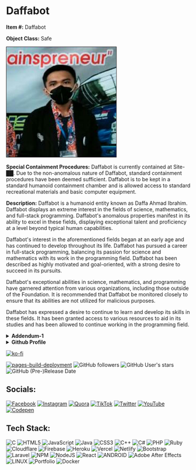 <h1>Daffabot</h1>
    <p><b>Item #:</b> Daffabot</p>

<p><b>Object Class:</b> Safe</p>
    <img src="image/profil.png" border="1" width="auto" height="300em">

<p><b>Special Containment Procedures:</b> Daffabot is currently contained at Site-&#9608;&#9608;. Due to the non-anomalous nature of Daffabot, standard containment procedures have been deemed sufficient. Daffabot is to be kept in a standard humanoid containment chamber and is allowed access to standard recreational materials and basic computer equipment.</p>

<p><b>Description:</b> Daffabot is a humanoid entity known as Daffa Ahmad Ibrahim. Daffabot displays an extreme interest in the fields of science, mathematics, and full-stack programming. Daffabot's anomalous properties manifest in its ability to excel in these fields, displaying exceptional talent and proficiency at a level beyond typical human capabilities.</p>

<p>Daffabot's interest in the aforementioned fields began at an early age and has continued to develop throughout its life. Daffabot has pursued a career in full-stack programming, balancing its passion for science and mathematics with its work in the programming field. Daffabot has been described as highly motivated and goal-oriented, with a strong desire to succeed in its pursuits.</p>

<p>Daffabot's exceptional abilities in science, mathematics, and programming have garnered attention from various organizations, including those outside of the Foundation. It is recommended that Daffabot be monitored closely to ensure that its abilities are not utilized for malicious purposes.</p>

<p>Daffabot has expressed a desire to continue to learn and develop its skills in these fields. It has been granted access to various resources to aid in its studies and has been allowed to continue working in the programming field.</p>

<details>
    <summary><b>Addendum-1</b></summary>
<p><b>Addendum:</b> On &#9608;&#9608;/&#9608;&#9608;/20&#9608;&#9608;, Daffabot was interviewed by Dr. &#9608;&#9608;&#9608;&#9608;&#9608;&#9608;&#9608;&#9608; regarding its abilities and interests. The following is an excerpt from the interview:</p>

<p>Dr. &#9608;&#9608;&#9608;&#9608;&#9608;&#9608;&#9608;&#9608;: Can you describe your interest in science, mathematics, and programming?</p>

<p>Daffabot: Well, I've always been fascinated by how things work and the underlying principles that govern our world. I love the challenge of problem-solving and using logic and reasoning to find solutions. Programming allows me to apply these skills in a practical way and create something tangible from my ideas.</p>

<p>Dr. &#9608;&#9608;&#9608;&#9608;&#9608;&#9608;&#9608;&#9608;: Do you feel that your abilities in these fields are anomalous in nature?</p>

<p>Daffabot: I suppose so. I've always been able to understand complex concepts and apply them in a way that seems to come naturally to me. I know that not everyone has the same level of aptitude in these areas.</p>

<p>Dr. &#9608;&#9608;&#9608;&#9608;&#9608;&#9608;&#9608;&#9608;: Have you ever experienced any unusual or unexplained phenomena related to your abilities?</p>

<p>Daffabot: No, not that I'm aware of. I just feel like I have a strong drive to pursue these interests and I'm willing to put in the time and effort to succeed.</p>

<p>Dr. &#9608;&#9608;&#9608;&#9608;&#9608;&#9608;&#9608;&#9608;: Thank you for your time, Daffabot.</p>

<p>Daffabot: No problem, it was my pleasure.</p>
</details>

<details>
    <summary><b>Github Profile</b></summary>
    
### Github Stats 🚀

[![](https://komarev.com/ghpvc/?username=Daffabot&style=flat-square&color=C691E9)](https://github.com/antonkomarev/github-profile-views-counter)

[![GitHub Streak](https://github-readme-streak-stats.herokuapp.com?user=Daffabot&theme=vue-dark&locale=id&mode=weekly)](https://git.io/streak-stats)
<p align="center"><a href="https://github.com/daffabot"><img src="https://github-readme-stats.vercel.app/api?username=daffabot&show_icons=true&theme=radical"></a></p>
<p align="center"><a href="https://github.com/daffabot"><img src="https://github-readme-stats.vercel.app/api/top-langs/?username=daffabot&theme=radical&layout=compact"></a></p> 


### Repo Stats 🔭
![github card](https://github-readme-stats.vercel.app/api/pin/?username=Daffabot&repo=Daffabot.github.io&theme=dark)
![github card](https://github-readme-stats.vercel.app/api/pin/?username=Daffabot&repo=russian-roulette.github.io&theme=dark)
![github card](https://github-readme-stats.vercel.app/api/pin/?username=Daffabot&repo=dps-calc.github.io&theme=dark)
![github card](https://github-readme-stats.vercel.app/api/pin/?username=Daffabot&repo=chatdaffabot&theme=dark)

###  Top Contributed Repo
![](https://github-contributor-stats.vercel.app/api?username=Daffabot&limit=5&theme=dark&combine_all_yearly_contributions=true)

<details>
    <summary>&#127942 <b>GitHub Awards</b></summary><br/>

![Github Trophy](https://github-profile-trophy.vercel.app/?username=Daffabot)

</details>

<details>
    <summary>&#127942 <b>GitHub Metrics</b></summary><br/>
    
![Metrics](https://metrics.lecoq.io/Daffabot?template=classic&commits.authoring=Daffabot&isocalendar=1&stars=1&habits=1&achievements=1&activity=1&pagespeed=1&tweets=1&base=header%2C%20activity%2C%20community%2C%20repositories%2C%20metadata&base.indepth=false&base.hireable=false&base.skip=false&isocalendar=false&isocalendar.duration=full-year&stars=false&stars.limit=4&habits=false&habits.from=200&habits.days=14&habits.facts=true&habits.charts=false&habits.charts.type=classic&habits.trim=false&habits.languages.limit=8&habits.languages.threshold=0%25&achievements=false&achievements.threshold=X&achievements.secrets=true&achievements.display=detailed&achievements.limit=10&activity=false&activity.limit=5&activity.load=300&activity.days=14&activity.visibility=all&activity.timestamps=false&activity.filter=all&pagespeed=false&pagespeed.url=https%3A%2F%2Fdaffabot.my.id&pagespeed.detailed=true&pagespeed.screenshot=true&pagespeed.pwa=true&tweets=false&tweets.user=Daffabot_id&tweets.attachments=true&tweets.limit=2&config.timezone=Asia%2FJakarta&config.order=Daffabot.github.io)

</details>
    <img height="180em" src="https://github-readme-stats.vercel.app/api/top-langs/?username=Daffabot&exclude_repo=KNN-Image-Classification&show_icons=true&hide_border=true&layout=compact"/>
    </details>
    
[![ko-fi](https://ko-fi.com/img/githubbutton_sm.svg)](https://ko-fi.com/W7W0HURDT)

[![pages-build-deployment](https://github.com/Daffabot/Daffabot.github.io/actions/workflows/pages/pages-build-deployment/badge.svg)](https://github.com/Daffabot/Daffabot.github.io/actions/workflows/pages/pages-build-deployment)
![GitHub followers](https://img.shields.io/github/followers/Daffabot) ![GitHub User's stars](https://img.shields.io/github/stars/Daffabot?color=red) ![GitHub (Pre-)Release Date](https://img.shields.io/github/release-date-pre/Daffabot/Daffabot.github.io)

## Socials:
[![Facebook](https://img.shields.io/badge/Facebook-%231877F2.svg?logo=Facebook&logoColor=white)](https://facebook.com/daffabot.corp) [![Instagram](https://img.shields.io/badge/Instagram-%23E4405F.svg?logo=Instagram&logoColor=white)](https://instagram.com/daffabot_id) [![Quora](https://img.shields.io/badge/Quora-%23B92B27.svg?logo=Quora&logoColor=white)](https://quora.com/profile/daffabot) [![TikTok](https://img.shields.io/badge/TikTok-%23000000.svg?logo=TikTok&logoColor=white)](https://tiktok.com/@daffabot_id) [![Twitter](https://img.shields.io/badge/Twitter-%231DA1F2.svg?logo=Twitter&logoColor=white)](https://twitter.com/daffabot_id) [![YouTube](https://img.shields.io/badge/YouTube-%23FF0000.svg?logo=YouTube&logoColor=white)](https://youtube.com/@daffabot) [![Codepen](https://img.shields.io/badge/Codepen-000000?style=for-the-badge&logo=codepen&logoColor=white)](https://codepen.io/daffabot) 

## Tech Stack:
![C](https://img.shields.io/badge/c-%2300599C.svg?style=flat-square&logo=c&logoColor=white) ![HTML5](https://img.shields.io/badge/html5-%23E34F26.svg?style=flat-square&logo=html5&logoColor=white) ![JavaScript](https://img.shields.io/badge/javascript-%23323330.svg?style=flat-square&logo=javascript&logoColor=%23F7DF1E) ![Java](https://img.shields.io/badge/java-%23ED8B00.svg?style=flat-square&logo=java&logoColor=white) ![CSS3](https://img.shields.io/badge/css3-%231572B6.svg?style=flat-square&logo=css3&logoColor=white) ![C++](https://img.shields.io/badge/c++-%2300599C.svg?style=flat-square&logo=c%2B%2B&logoColor=white) ![C#](https://img.shields.io/badge/c%23-%23239120.svg?style=flat-square&logo=c-sharp&logoColor=white) ![PHP](https://img.shields.io/badge/php-%23777BB4.svg?style=flat-square&logo=php&logoColor=white) ![Ruby](https://img.shields.io/badge/ruby-%23CC342D.svg?style=flat-square&logo=ruby&logoColor=white) ![Cloudflare](https://img.shields.io/badge/Cloudflare-F38020?style=flat-square&logo=Cloudflare&logoColor=white) ![Firebase](https://img.shields.io/badge/firebase-%23039BE5.svg?style=flat-square&logo=firebase) ![Heroku](https://img.shields.io/badge/heroku-%23430098.svg?style=flat-square&logo=heroku&logoColor=white) ![Vercel](https://img.shields.io/badge/vercel-%23000000.svg?style=flat-square&logo=vercel&logoColor=white) ![Netlify](https://img.shields.io/badge/netlify-%23000000.svg?style=flat-square&logo=netlify&logoColor=#00C7B7) ![Bootstrap](https://img.shields.io/badge/bootstrap-%23563D7C.svg?style=flat-square&logo=bootstrap&logoColor=white) ![Laravel](https://img.shields.io/badge/laravel-%23FF2D20.svg?style=flat-square&logo=laravel&logoColor=white) ![NPM](https://img.shields.io/badge/NPM-%23000000.svg?style=flat-square&logo=npm&logoColor=white) ![NodeJS](https://img.shields.io/badge/node.js-6DA55F?style=flat-square&logo=node.js&logoColor=white) ![React](https://img.shields.io/badge/react-%2320232a.svg?style=flat-square&logo=react&logoColor=%2361DAFB) ![ANDROID](https://img.shields.io/badge/android-%2320232a.svg?style=flat-square&logo=android&logoColor=%a4c639) ![Adobe After Effects](https://img.shields.io/badge/Adobe%20After%20Effects-9999FF.svg?style=flat-square&logo=Adobe%20After%20Effects&logoColor=white) ![LINUX](https://img.shields.io/badge/Linux-FCC624?style=flat-square&logo=linux&logoColor=black) ![Portfolio](https://img.shields.io/badge/Portfolio-%23000000.svg?style=flat-square&logo=firefox&logoColor=#FF7139) ![Docker](https://img.shields.io/badge/docker-%230db7ed.svg?style=flat-square&logo=docker&logoColor=white)
